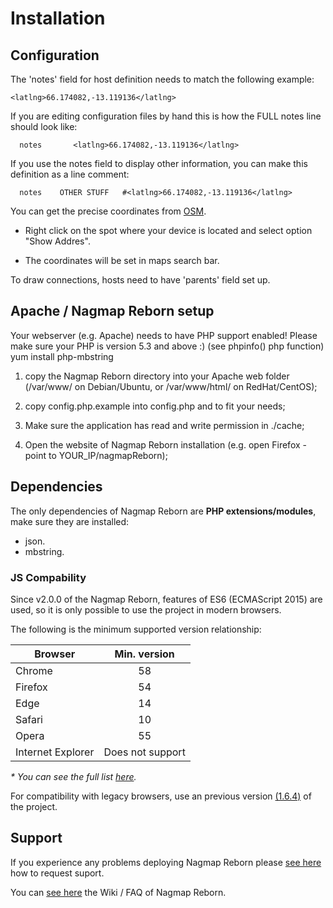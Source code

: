 # Installation

## Configuration

The 'notes' field for host definition needs to match the following example:
```
<latlng>66.174082,-13.119136</latlng>
```
If you are editing configuration files by hand this is how the FULL notes line should look like:
```
  notes       <latlng>66.174082,-13.119136</latlng>
```
If you use the notes field to display other information, you can make this definition as a line comment:
```
  notes    OTHER STUFF   #<latlng>66.174082,-13.119136</latlng>
```

You can get the precise coordinates from [OSM](https://www.openstreetmap.org/).

  * Right click on the spot where your device is located and select option "Show Addres".

  * The coordinates will be set in maps search bar.

To draw connections, hosts need to have 'parents' field set up.

## Apache / Nagmap Reborn setup

Your webserver (e.g. Apache) needs to have PHP support enabled!
Please make sure your PHP is version 5.3 and above :) (see phpinfo() php function) yum install php-mbstring

1) copy the Nagmap Reborn directory into your Apache web folder (/var/www/ on Debian/Ubuntu, or /var/www/html/ on RedHat/CentOS);

2) copy config.php.example into config.php and to fit your needs;

3) Make sure the application has read and write permission in ./cache;

4) Open the website of Nagmap Reborn installation (e.g. open Firefox - point to YOUR_IP/nagmapReborn);

## Dependencies
The only dependencies of Nagmap Reborn are **PHP extensions/modules**, make sure they are installed:

* json.
* mbstring.

### JS Compability
Since v2.0.0 of the Nagmap Reborn, features of ES6 (ECMAScript 2015) are used, so it is only possible to use the project in modern browsers.

The following is the minimum supported version relationship:

| Browser | Min. version |
| -- | :--: |
| Chrome | 58 |
| Firefox | 54 |
| Edge | 14	|
| Safari | 10 |
| Opera | 55 |
| Internet Explorer | Does not support |

_* You can see the full list [here](https://kangax.github.io/compat-table/es6/)._

For compatibility with legacy browsers, use an previous version [(1.6.4)](https://github.com/jocafamaka/nagmapReborn/releases/tag/v1.6.4) of the project.

## Support

If you experience any problems deploying Nagmap Reborn please [see here](https://github.com/jocafamaka/nagmapReborn/wiki/How-to-request-support%3F) how to request suport.

You can [see here](https://github.com/jocafamaka/nagmapReborn/wiki/) the Wiki / FAQ of Nagmap Reborn.